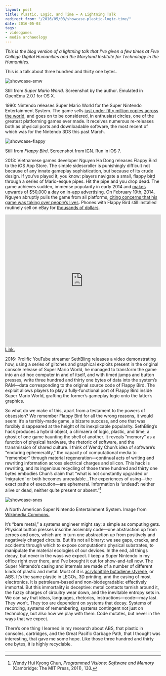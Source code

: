 ```yaml
---
layout: post
title: Plastic, Logic, and Time — A Lightning Talk
redirect_from: "/2016/05/03/showcase-plastic-logic-time/"
date: 2016-05-03
tags:
- videogames
- media archaeology
---
```


*This is the blog version of a lightning talk that I've given a few times at Five College Digital Humanities and the Maryland Institute for Technology in the Humanities.*

This is a talk about three hundred and thirty one bytes.

![showcase-smw](/assets/img/showcase-smw.jpg)
<div class="caption">Still from <em>Super Mario World</em>. Screenshot by the author. Emulated in OpenEmu 2.0.1 for OS X.</div>

1990: Nintendo releases Super Mario World for the Super Nintendo Entertainment System. The game sells [just under fifty million copies across the world](http://www.webcitation.org/5nXieXX2B), and goes on to be considered, in enthusiast circles, one of the greatest platforming games ever made. It receives numerous re-releases both as physical ports and downloadable software, the most recent of which was for the Nintendo 3DS this past March.

![showcase-flappy](/assets/img/showcase-flappy.jpg)
<div class="caption">Still from <em>Flappy Bird</em>. Screenshot from <a href="https://www.youtube.com/watch?v=fQoJZuBwrkU" target="_blank">IGN</a>. Run in iOS 7.</div>

2013: Vietnamese games developer Nguyen Ha Dong releases Flappy Bird to the iOS App Store. The simple sidescroller is punishingly difficult not because of any innate gameplay sophistication, but because of its crude design. If you’ve played it, you know: players navigate a small, flappy bird through a series of Mario-esque pipes. Hit the pipe and you drop dead. The game achieves sudden, immense popularity in early 2014 and [makes upwards of $50,000 a day on in-app advertising](http://www.theverge.com/2014/2/5/5383708/flappy-bird-revenue-50-k-per-day-dong-nguyen-interview). On February 10th, 2014, Nguyen abruptly pulls the game from all platforms, [citing concerns that his game was taking over people’s lives](http://www.rollingstone.com/culture/news/the-flight-of-the-birdman-flappy-bird-creator-dong-nguyen-speaks-out-20140311). Phones with Flappy Bird still installed routinely sell on eBay for [thousands of dollars](https://www.theguardian.com/technology/2014/feb/10/phones-flappy-bird-ebay-app-store).

<iframe width="100%" height="428" src="https://www.youtube.com/embed/hB6eY73sLV0" frameborder="0" allowfullscreen></iframe>
<div class="caption"><a href="https://www.youtube.com/watch?v=hB6eY73sLV0" target="_blank">Link.</a></div>

2016: Prolific YouTube streamer SethBling releases a video demonstrating how, using a series of glitches and graphical exploits present in the original console release of Super Mario World, he managed to transform the game into an ad hoc computer in and of itself, and with timed jumps and button presses, write three hundred and thirty one bytes of data into the system’s RAM—data corresponding to the original source code of Flappy Bird. The exploit allows players to play a fully-functional port of Flappy Bird inside Super Mario World, grafting the former’s gameplay logic onto the latter’s graphics.

So what do we make of this, apart from a testament to the powers of obsession? We remember Flappy Bird for all the wrong reasons, it would seem: it’s a terribly-made game, a bizarre success, and one that was forcibly disappeared at the height of its inexplicable popularity. SethBling’s hack produces a hybrid object, a chimaera of logic, plastic, and time, a ghost of one game haunting the shell of another. It reveals “memory” as a function of physical hardware, the rhetoric of software, and the transmission of shared culture. I think of Wendy Chun’s idea of software’s “enduring ephemerality,” the capacity of computational media to “remember” through material regeneration—continual acts of writing and rewriting information across electrical charges and silicon. This hack is rewriting, and its ingenious recycling of those three hundred and thirty one bytes embodies Chun’s claim that “what is not constantly upgraded or ‘migrated’ or both becomes unreadable…The experiences of using—the exact paths of execution—are ephemeral. Information is ‘undead’: neither alive or dead, neither quite present or absent.”[^1]

[^1]: Wendy Hui Kyong Chun, *Programmed Visions: Software and Memory* (Cambridge: The MIT Press, 2011), 133.

![showcase-snes](/assets/img/showcase-snes.jpg)
<div class="caption">A North American Super Nintendo Entertainment System. Image from <a href="https://en.wikipedia.org/wiki/Super_Nintendo_Entertainment_System#/media/File:SNES-Mod1-Console-Set.jpg" target="_blank">Wikimedia Commons.</a></div>

It’s “bare metal,” a systems engineer might say: a simple as computing gets. Physical button presses inscribe assembly code—one abstraction up from zeroes and ones, which are in turn one abstraction up from positively and negatively charged circuits. But it’s not all binary: we see gaps, cracks, and accidents through which to expose computation’s physical substrates, to manipulate the material ecologies of our devices. In the end, all things decay, but never in the ways we expect. I keep a Super Nintendo in my office right over there, and I’ve brought it out for show-and-tell now. The Super Nintendo’s casing and internals are made of a number of different kinds of plastic and metal. Most of it is [acrylonitrile butadiene styrene](http://www.plasticseurope.org/what-is-plastic/types-of-plastics-11148/engineering-plastics/abs.aspx), or ABS. It’s the same plastic in LEGOs, 3D printing, and the casing of most electronics. It is petroleum-based and non-biodegradable: effectively immortal. But this immortality is deceptive: metal contacts tarnish around it, the fuzzy charges of circuitry wear down, and the inevitable entropy sets in. We can say that ideas, languages, rhetorics, instructions—code—may last. They won’t. They too are dependent on systems that decay. Systems of recording, systems of remembering, systems contingent not just on technology, but also how we play with them. Code mutates, but never in the ways that we expect.

There’s one thing I learned in my research about ABS, that plastic in consoles, cartridges, and the Great Pacific Garbage Path, that I thought was interesting, that gave me some hope. Like those three hundred and thirty one bytes, it is highly recyclable.

----------------
